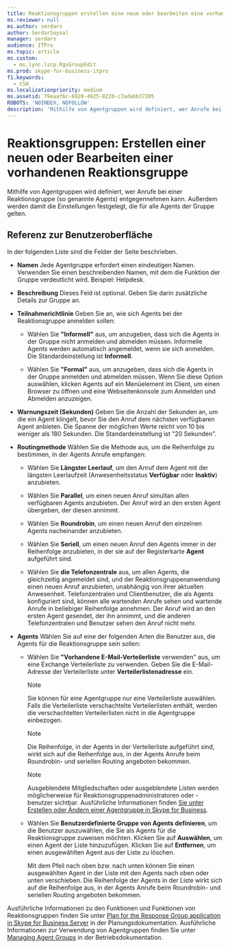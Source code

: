 ```yaml
---
title: Reaktionsgruppen erstellen eine neue oder bearbeiten eine vorhandene Agentgruppe
ms.reviewer: null
ms.author: serdars
author: SerdarSoysal
manager: serdars
audience: ITPro
ms.topic: article
ms.custom:
  - ms.lync.lscp.RgsGroupEdit
ms.prod: skype-for-business-itpro
f1.keywords:
  - CSH
ms.localizationpriority: medium
ms.assetid: 79eaaf6c-6928-4925-8220-c7ada6b37205
ROBOTS: 'NOINDEX, NOFOLLOW'
description: 'Mithilfe von Agentgruppen wird definiert, wer Anrufe bei einer Reaktionsgruppe (so genannte Agents) entgegennehmen kann. Außerdem werden damit die Einstellungen festgelegt, die für alle Agents der Gruppe gelten.'
---
```


# <a name="response-groups-create-new-or-edit-existing-agent-group"></a>Reaktionsgruppen: Erstellen einer neuen oder Bearbeiten einer vorhandenen Reaktionsgruppe

Mithilfe von Agentgruppen wird definiert, wer Anrufe bei einer Reaktionsgruppe (so genannte Agents) entgegennehmen kann. Außerdem werden damit die Einstellungen festgelegt, die für alle Agents der Gruppe gelten.

## <a name="ui-reference"></a>Referenz zur Benutzeroberfläche

In der folgenden Liste sind die Felder der Seite beschrieben.

- **Namen** Jede Agentgruppe erfordert einen eindeutigen Namen. Verwenden Sie einen beschreibenden Namen, mit dem die Funktion der Gruppe verdeutlicht wird. Beispiel: Helpdesk.

- **Beschreibung** Dieses Feld ist optional. Geben Sie darin zusätzliche Details zur Gruppe an.

- **Teilnahmerichtlinie** Geben Sie an, wie sich Agents bei der Reaktionsgruppe anmelden sollen:

  - Wählen Sie **"Informell"** aus, um anzugeben, dass sich die Agents in der Gruppe nicht anmelden und abmelden müssen. Informelle Agents werden automatisch angemeldet, wenn sie sich anmelden. Die Standardeinstellung ist **Informell**.

  - Wählen Sie **"Formal"** aus, um anzugeben, dass sich die Agents in der Gruppe anmelden und abmelden müssen. Wenn Sie diese Option auswählen, klicken Agents auf ein Menüelement im Client, um einen Browser zu öffnen und eine Webseitenkonsole zum Anmelden und Abmelden anzuzeigen.

- **Warnungszeit (Sekunden)** Geben Sie die Anzahl der Sekunden an, um die ein Agent klingelt, bevor Sie den Anruf dem nächsten verfügbaren Agent anbieten. Die Spanne der möglichen Werte reicht von 10 bis weniger als 180 Sekunden. Die Standardeinstellung ist "20 Sekunden".

- **Routingmethode** Wählen Sie die Methode aus, um die Reihenfolge zu bestimmen, in der Agents Anrufe empfangen:

  - Wählen Sie **Längster Leerlauf**, um den Anruf dem Agent mit der längsten Leerlaufzeit (Anwesenheitsstatus **Verfügbar** oder **Inaktiv**) anzubieten.

  - Wählen Sie **Parallel**, um einen neuen Anruf simultan allen verfügbaren Agents anzubieten. Der Anruf wird an den ersten Agent übergeben, der diesen annimmt.

  - Wählen Sie **Roundrobin**, um einen neuen Anruf den einzelnen Agents nacheinander anzubieten.

  - Wählen Sie **Seriell**, um einen neuen Anruf den Agents immer in der Reihenfolge anzubieten, in der sie auf der Registerkarte **Agent** aufgeführt sind.

  - Wählen Sie **die Telefonzentrale** aus, um allen Agents, die gleichzeitig angemeldet sind, und der Reaktionsgruppenanwendung einen neuen Anruf anzubieten, unabhängig von ihrer aktuellen Anwesenheit. Telefonzentralen und Clientbenutzer, die als Agents konfiguriert sind, können alle wartenden Anrufe sehen und wartende Anrufe in beliebiger Reihenfolge annehmen. Der Anruf wird an den ersten Agent gesendet, der ihn annimmt, und die anderen Telefonzentralen und Benutzer sehen den Anruf nicht mehr.

- **Agents** Wählen Sie auf eine der folgenden Arten die Benutzer aus, die Agents für die Reaktionsgruppe sein sollen:

  - Wählen Sie **"Vorhandene E-Mail-Verteilerliste** verwenden" aus, um eine Exchange Verteilerliste zu verwenden. Geben Sie die E-Mail-Adresse der Verteilerliste unter **Verteilerlistenadresse** ein.

    > [!NOTE]
    > Sie können für eine Agentgruppe nur eine Verteilerliste auswählen. Falls die Verteilerliste verschachtelte Verteilerlisten enthält, werden die verschachtelten Verteilerlisten nicht in die Agentgruppe einbezogen.

    > [!NOTE]
    > Die Reihenfolge, in der Agents in der Verteilerliste aufgeführt sind, wirkt sich auf die Reihenfolge aus, in der Agents Anrufe beim Roundrobin- und seriellen Routing angeboten bekommen.

    > [!NOTE]
    > Ausgeblendete Mitgliedschaften oder ausgeblendete Listen werden möglicherweise für Reaktionsgruppenadministratoren oder -benutzer sichtbar. Ausführliche Informationen finden [Sie unter Erstellen oder Ändern einer Agentgruppe in Skype for Business](../../../deploy/deploy-enterprise-voice/create-or-modify-an-agent-group.md).

  - Wählen Sie **Benutzerdefinierte Gruppe von Agents definieren**, um die Benutzer auszuwählen, die Sie als Agents für die Reaktionsgruppe zuweisen möchten. Klicken Sie auf **Auswählen**, um einen Agent der Liste hinzuzufügen. Klicken Sie auf **Entfernen**, um einen ausgewählten Agent aus der Liste zu löschen.

    Mit dem Pfeil nach oben bzw. nach unten können Sie einen ausgewählten Agent in der Liste mit den Agents nach oben oder unten verschieben. Die Reihenfolge der Agents in der Liste wirkt sich auf die Reihenfolge aus, in der Agents Anrufe beim Roundrobin- und seriellen Routing angeboten bekommen.

Ausführliche Informationen zu den Funktionen und Funktionen von Reaktionsgruppen finden Sie unter [Plan for the Response Group application in Skype for Business Server](../../../plan-your-deployment/enterprise-voice-solution/response-group.md) in der Planungsdokumentation. Ausführliche Informationen zur Verwendung von Agentgruppen finden Sie unter [Managing Agent Groups](/previous-versions/office/lync-server-2013/lync-server-2013-managing-response-group-agent-groups) in der Betriebsdokumentation.